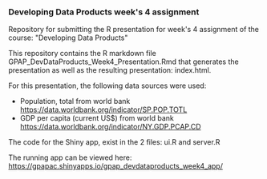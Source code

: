 ### Developing Data Products week's 4 assignment

Repository for submitting the R presentation for week's 4 assignment of the course: "Developing Data Products"

This repository contains the R markdown file GPAP_DevDataProducts_Week4_Presentation.Rmd that generates the presentation as well as the resulting presentation: index.html.

For this presentation, the following data sources were used:

* Population, total from world bank <https://data.worldbank.org/indicator/SP.POP.TOTL>
* GDP per capita (current US$) from world bank <https://data.worldbank.org/indicator/NY.GDP.PCAP.CD>

The code for the Shiny app, exist in the 2 files: ui.R and server.R

The running app can be viewed here:
<https://gpapac.shinyapps.io/gpap_devdataproducts_week4_app/>

